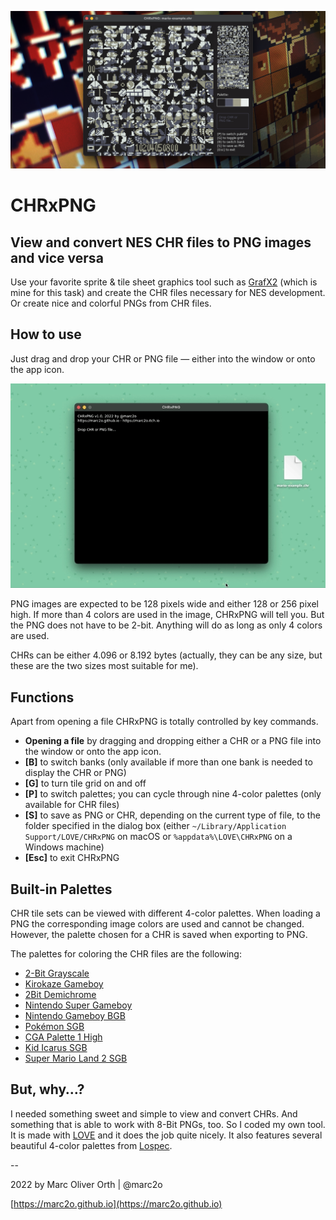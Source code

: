 ![screenshot](CHRxPNG-screenshot.png)

# CHRxPNG

## View and convert NES CHR files to PNG images and vice versa

Use your favorite sprite & tile sheet graphics tool such as  [GrafX2](https://pulkomandy.tk/projects/GrafX2) (which is mine for this task) and create the CHR files necessary for NES development. Or create nice and colorful PNGs from CHR files.

## How to use

Just drag and drop your CHR or PNG file — either into the window or onto the app icon.

![_Drag, drop and save._](CHRxPNG-how-to.gif)

PNG images are expected to be 128 pixels wide and either 128 or 256 pixel high. If more than 4 colors are used in the image, CHRxPNG will tell you. But the PNG does not have to be 2-bit. Anything will do as long as only 4 colors are used.

CHRs can be either 4.096 or 8.192 bytes (actually, they can be any size, but these are the two sizes most suitable for me).

## Functions

Apart from opening a file CHRxPNG is totally controlled by key commands.

- **Opening a file** by dragging and dropping either a CHR or a PNG file into the window or onto the app icon.
- **[B]** to switch banks (only available if more than one bank is needed to display the CHR or PNG)
- **[G]** to turn tile grid on and off
- **[P]** to switch palettes; you can cycle through nine 4-color palettes (only available for CHR files)
- **[S]** to save as PNG or CHR, depending on the current type of file, to the folder specified in the dialog box (either `~/Library/Application Support/LOVE/CHRxPNG` on macOS or `%appdata%\LOVE\CHRxPNG` on a Windows machine)
- **[Esc]** to exit CHRxPNG

## Built-in Palettes

CHR tile sets can be viewed with different 4-color palettes. When loading a PNG the corresponding image colors are used and cannot be changed. However, the palette chosen for a CHR is saved when exporting to PNG.

The palettes for coloring the CHR files are the following:

- [2-Bit Grayscale](https://lospec.com/palette-list/2-bit-grayscale)
- [Kirokaze Gameboy](https://lospec.com/palette-list/kirokaze-gameboy)
- [2Bit Demichrome](https://lospec.com/palette-list/2bit-demichrome)
- [Nintendo Super Gameboy](https://lospec.com/palette-list/nintendo-super-gameboy)
- [Nintendo Gameboy BGB](https://lospec.com/palette-list/nintendo-gameboy-bgb)
- [Pokémon SGB](https://lospec.com/palette-list/pokemon-sgb)
- [CGA Palette 1 High](https://lospec.com/palette-list/cga-palette-1-high)
- [Kid Icarus SGB](https://lospec.com/palette-list/kid-icarus-sgb)
- [Super Mario Land 2 SGB](https://lospec.com/palette-list/super-mario-land-2-sgb)

## But, why…?

I needed something sweet and simple to view and convert CHRs. And something that is able to work with 8-Bit PNGs, too. So I coded my own tool. It is made with [LOVE](https://love2d.org) and it does the job quite nicely. It also features several beautiful 4-color palettes from [Lospec](https://lospec.com).

--

2022 by Marc Oliver Orth | @marc2o

[https://marc2o.github.io](https://marc2o.github.io)